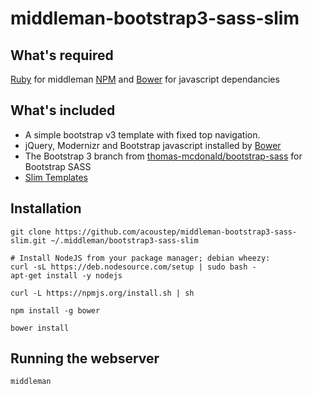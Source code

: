 # middleman-bootstrap3-sass-slim

## What's required

[Ruby](https://www.ruby-lang.org/) for middleman
[NPM](https://npmjs.org) and [Bower](http://bower.io) for javascript dependancies

## What's included

* A simple bootstrap v3 template with fixed top navigation.
* jQuery, Modernizr and Bootstrap javascript installed by [Bower](http://bower.io)
* The Bootstrap 3 branch from [thomas-mcdonald/bootstrap-sass](https://github.com/thomas-mcdonald/bootstrap-sass) for Bootstrap SASS
* [Slim Templates](http://slim-lang.com)

## Installation

```
git clone https://github.com/acoustep/middleman-bootstrap3-sass-slim.git ~/.middleman/bootstrap3-sass-slim

# Install NodeJS from your package manager; debian wheezy:
curl -sL https://deb.nodesource.com/setup | sudo bash -
apt-get install -y nodejs

curl -L https://npmjs.org/install.sh | sh

npm install -g bower

bower install
```

## Running the webserver

```
middleman
```
